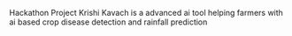 Hackathon Project
Krishi Kavach is a advanced ai tool helping farmers with ai based crop disease detection and rainfall prediction
